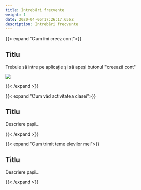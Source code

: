 ```yaml
---
title: Întrebări frecvente
weight: 1
date: 2020-04-05T17:26:17.656Z
description: Întrebări frecvente
---
```

{{< expand "Cum îmi creez cont">}}

## Titlu

Trebuie să intre pe aplicație și să apeși butonul "creează cont"

![](/img/screenshot_3.jpg)



{{< /expand >}}

{{< expand "Cum văd activitatea clasei">}}

## Titlu

Descriere pași...

{{< /expand >}}

{{< expand "Cum trimit teme elevilor mei">}}

## Titlu

Descriere pași...

{{< /expand >}}